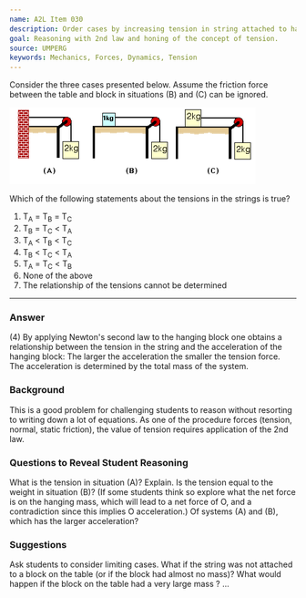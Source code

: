 ```yaml
---
name: A2L Item 030
description: Order cases by increasing tension in string attached to hanging block.
goal: Reasoning with 2nd law and honing of the concept of tension.
source: UMPERG
keywords: Mechanics, Forces, Dynamics, Tension
---
```


Consider the three cases presented below. Assume the friction force
between the table and block in situations (B) and (C) can be ignored.

![Item030_fig1.gif](../images/Item030_fig1.gif)

Which of the following statements about the tensions in the strings is
true?

1. T<sub>A</sub> = T<sub>B</sub> = T<sub>C</sub>
2. T<sub>B</sub> = T<sub>C</sub> < T<sub>A</sub>
3. T<sub>A</sub> < T<sub>B</sub> < T<sub>C</sub>
4. T<sub>B</sub> < T<sub>C</sub> < T<sub>A</sub>
5. T<sub>A</sub> = T<sub>C</sub> < T<sub>B</sub>
6. None of the above
7. The relationship of the tensions cannot be determined

<hr/>

### Answer

(4) By applying Newton's second law to the hanging block one obtains a
relationship between the tension in the string and the acceleration of
the hanging block:  The larger the acceleration the smaller the tension
force.  The acceleration is determined by the total mass of the system.

### Background

This is a good problem for challenging students to reason without
resorting to writing down a lot of equations.  As one of the procedure
forces (tension, normal, static friction), the value of tension requires
application of the 2nd law.

### Questions to Reveal Student Reasoning

What is the tension in situation (A)?  Explain.  Is the tension equal to
the weight in situation (B)?  (If some students think so explore what
the net force is on the hanging mass, which will lead to a net force of
O, and a contradiction since this implies O acceleration.)  Of systems
(A) and (B), which has the larger acceleration?

### Suggestions

Ask students to consider limiting cases.  What if the string was not
attached to a block on the table (or if the block had almost no mass)? 
What would happen if the block on the table had a very large mass ?
...
